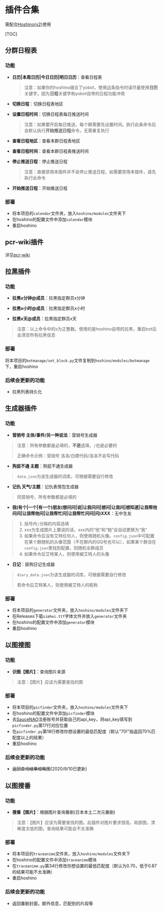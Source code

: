 # 插件合集

需配合[Hoshino(v2)](https://github.com/Ice-Cirno/HoshinoBot)使用

[TOC]

## 分群日程表

### 功能

- **日历|本周日历|今日日历|明日日历**：查看日程表

  > 注意：如果你的hoshino缝合了yobot，使用这条指令时请尽量使用**日历**关键字，因为**日程**关键字和yobot自带的日程功能冲突

- **切换日程**：切换日程表地区

- **设置日程时间**：切换日程表每日推送时间

  > 注意：如果要开启每日推送，每个群需要先设置时间。执行此条命令后会默认执行**开始推送日程**命令，无需重复执行

- **查看日程地区**：查看本群日程表地区

- **查看日程时间**：查看本群日程表推送时间

- **停止推送日程**：停止推送日程

  > 注意：直接禁用本插件并不会停止推送日程，如需要禁用本插件，请先执行此命令

- **开始推送日程**：开始推送日程

### 部署

- 将本项目的`calendar`文件夹，放入`hoshino/modules`文件夹下
- 在hoshino的配置文件中添加`calendar`模块
- 重启hoshino

## pcr-wiki插件

详见[pcr-wiki](https://github.com/pcrbot/pcr-wiki)

## 拉黑插件

### 功能

- **拉黑x分钟@成员**：拉黑指定群员x分钟

- **拉黑x小时@成员**：拉黑指定群员x小时

- **拉黑x天@成员**：拉黑指定群员x天

> 注意：以上命令中的x为正整数。使用的是hoshino自带的拉黑，重启bot后会清空所有拉黑信息

### 部署

将本项目的`botmanage/set_block.py`文件复制到`hoshino/modules/botmanage`下，重启hoshino

### 后续会更新的功能

- 拉黑列表持久化

## 生成器插件

### 功能

- **营销号 主体/事件/另一种说法**：营销号生成器

> 注意：所有参数都是必填的，**不是**选填，`/`也是必要的
>
> 正确命令示例：营销号 洛洛/白嫖代码/洛洛不会写代码

- **狗屁不通 主题**：狗屁不通生成器

> `data.json`为该生成器的词库，可根据需要自行修改

- **记仇 天气/主题**：记仇表情包生成器

> 同营销号，所有参数都是必填的

- **我(有个|一个|有一个)朋友(想问问|说|让我问问|想问|让我问|想知道|让我帮他问问|让我帮他问|让我帮忙问|让我帮忙问问|问)XXX**：无中生友

> 1. 括号内`|`分隔的内容选填
> 2. xxx为生成图片上要说的话，xxx内的“他”和“她”会自动更换为“我”
> 3. 如果命令后没有艾特任何人，则使用随机头像。`config.json`中可配置在某个群随机的头像范围（不在群内的QQ号也可以），如果某个群没在`config.json`里找到配置，则随机全群成员
> 4. 如果命令后艾特某人，则使用被艾特人的头像

- **日记**：舔狗日记生成器

> `diary_data.json`为该生成器的词库，可根据需要自行修改
>
> 若命令后艾特某人，则使用被艾特人的昵称

### 部署

- 将本项目的`generator`文件夹，放入`hoshino/modules`文件夹下
- 在Releases下载`simhei.ttf`字体文件并放入`generator`文件夹
- 在hoshino的配置文件中添加`generator`模块
- 重启hoshino

## 以图搜图

### 功能

- **识图【图片】**：查询图片来源

> 注意：【图片】应该为需要查找的图

### 部署

- 将本项目的`picfinder`文件夹，放入`hoshino/modules`文件夹下
- 在hoshino的配置文件中添加`picfinder`模块
- 去[SauceNAO](https://saucenao.com/)注册账号并获取自己的api_key，将api_key填写到`picfinder.py`第17行对应位置
- 在`picfinder.py`第18行修改你想设置的最低匹配度（默认"70!"指返回70%匹配度以上的结果）
- 重启hoshino

### 后续会更新的功能

- ~~返回查询结果缩略图~~(2020/9/10已更新)

## 以图搜番

### 功能

- **搜番【图片】**：根据图片查询番剧(日本本土二次元番剧)

> 注意：【图片】应该为需要查找的图。此插件对图片要求很高，局部图，清晰度太低的图，查询结果可能会不太准确

### 部署

- 将本项目的`traceanime`文件夹，放入`hoshino/modules`文件夹下
- 在hoshino的配置文件中添加`traceanime`模块
- 在`traceanime.py`第34行修改你想设置的最低匹配度（默认为0.70，低于0.87的结果可能不太准确）
- 重启hoshino

### 后续会更新的功能

- 返回番剧封面，额外信息，匹配到的片段等
